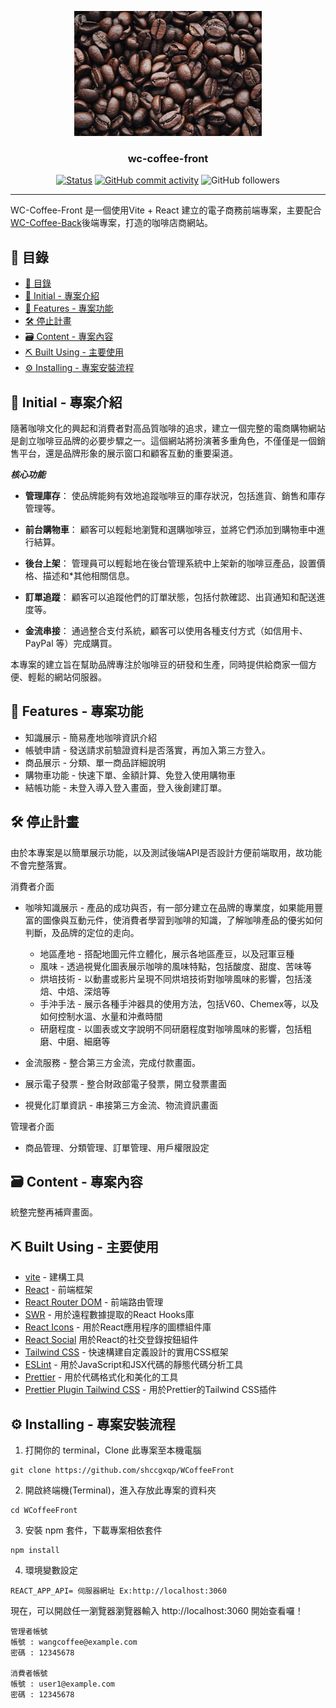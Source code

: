 <p align="center">
  <a href="" rel="noopener">
 <img width=300px height=200px src="https://github.com/shccgxqp/WCoffeeBack/blob/main/bg.jpg?raw=true" alt="Project logo"></a>
</p>

<h3 align="center">wc-coffee-front</h3>

<div align="center">


[![Status](https://img.shields.io/badge/status-Offline-red.svg)]()
[![GitHub commit activity](https://img.shields.io/github/commit-activity/y/shccgxqp/WCoffeeFront)]()
![GitHub followers](https://img.shields.io/github/followers/shccgxqp?logo=github)

</div>

---

WC-Coffee-Front 是一個使用Vite + React 建立的電子商務前端專案，主要配合[WC-Coffee-Back](<https://github.com/shccgxqp/WCoffeeBack>)後端專案，打造的咖啡店商網站。


## 📝 目錄
- [📝 目錄](#-目錄)
- [🎈 Initial - 專案介紹](#-initial---專案介紹)
- [🧐 Features - 專案功能](#-features---專案功能)
- [🛠️ 停止計畫](#️-停止計畫)
- [🗃️ Content - 專案內容](#️-content---專案內容)
- [⛏️ Built Using - 主要使用](#️-built-using---主要使用)
- [⚙️ Installing - 專案安裝流程](#️-installing---專案安裝流程)

## 🎈 Initial - 專案介紹 

隨著咖啡文化的興起和消費者對高品質咖啡的追求，建立一個完整的電商購物網站是創立咖啡豆品牌的必要步驟之一。這個網站將扮演著多重角色，不僅僅是一個銷售平台，還是品牌形象的展示窗口和顧客互動的重要渠道。

***核心功能***

* **管理庫存**： 使品牌能夠有效地追蹤咖啡豆的庫存狀況，包括進貨、銷售和庫存管理等。

* **前台購物車**： 顧客可以輕鬆地瀏覽和選購咖啡豆，並將它們添加到購物車中進行結算。

* **後台上架**： 管理員可以輕鬆地在後台管理系統中上架新的咖啡豆產品，設置價格、描述和*其他相關信息。

* **訂單追蹤**： 顧客可以追蹤他們的訂單狀態，包括付款確認、出貨通知和配送進度等。

* **金流串接**： 通過整合支付系統，顧客可以使用各種支付方式（如信用卡、PayPal 等）完成購買。


本專案的建立旨在幫助品牌專注於咖啡豆的研發和生產，同時提供給商家一個方便、輕鬆的網站伺服器。

## 🧐 Features - 專案功能

  * 知識展示 - 簡易產地咖啡資訊介紹
  * 帳號申請 - 發送請求前驗證資料是否落實，再加入第三方登入。
  * 商品展示 - 分類、單一商品詳細說明
  * 購物車功能 - 快速下單、金額計算、免登入使用購物車
  * 結帳功能 - 未登入導入登入畫面，登入後創建訂單。


## 🛠️ 停止計畫 
由於本專案是以簡單展示功能，以及測試後端API是否設計方便前端取用，故功能不會完整落實。

消費者介面
* 咖啡知識展示 - 產品的成功與否，有一部分建立在品牌的專業度，如果能用豐富的圖像與互動元件，使消費者學習到咖啡的知識，了解咖啡產品的優劣如何判斷，及品牌的定位的走向。

  * 地區產地 - 搭配地圖元件立體化，展示各地區產豆，以及冠軍豆種
  * 風味 - 透過視覺化圖表展示咖啡的風味特點，包括酸度、甜度、苦味等
  * 烘培技術 - 以動畫或影片呈現不同烘培技術對咖啡風味的影響，包括淺焙、中焙、深焙等
  * 手沖手法 - 展示各種手沖器具的使用方法，包括V60、Chemex等，以及如何控制水溫、水量和沖煮時間
  * 研磨程度 - 以圖表或文字說明不同研磨程度對咖啡風味的影響，包括粗磨、中磨、細磨等
  
* 金流服務 - 整合第三方金流，完成付款畫面。
* 展示電子發票 - 整合財政部電子發票，開立發票畫面
* 視覺化訂單資訊 - 串接第三方金流、物流資訊畫面

管理者介面
* 商品管理、分類管理、訂單管理、用戶權限設定


## 🗃️ Content - 專案內容
  統整完整再補齊畫面。


## ⛏️ Built Using - 主要使用  

- [vite](https://vitejs.dev/) - 建構工具
- [React](https://react.dev/) - 前端框架
- [React Router DOM](https://reactrouter.com/en/main) - 前端路由管理
- [SWR](https://swr.vercel.app/) - 用於遠程數據提取的React Hooks庫
- [React Icons](https://react-icons.github.io/react-icons/) - 用於React應用程序的圖標組件庫
- [React Social](https://www.npmjs.com/package/react-social) 用於React的社交登錄按鈕組件
- [Tailwind CSS](https://tailwindcss.com/) - 快速構建自定義設計的實用CSS框架
- [ESLint](https://eslint.org/) - 用於JavaScript和JSX代碼的靜態代碼分析工具
- [Prettier](https://prettier.io/) - 用於代碼格式化和美化的工具
- [Prettier Plugin Tailwind CSS](https://www.npmjs.com/package/prettier-plugin-tailwindcss?activeTab=readme) - 用於Prettier的Tailwind CSS插件


## ⚙️ Installing - 專案安裝流程

1. 打開你的 terminal，Clone 此專案至本機電腦
   
```
git clone https://github.com/shccgxqp/WCoffeeFront
```
2. 開啟終端機(Terminal)，進入存放此專案的資料夾

```
cd WCoffeeFront
```

3. 安裝 npm 套件，下載專案相依套件

```
npm install
```

4. 環境變數設定

```
REACT_APP_API= 伺服器網址 Ex:http://localhost:3060
```

現在，可以開啟任一瀏覽器瀏覽器輸入 http://localhost:3060 開始查看囉！



```
管理者帳號
帳號 : wangcoffee@example.com
密碼 : 12345678

消費者帳號
帳號 : user1@example.com
密碼 : 12345678
```

